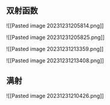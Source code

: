 

## 双射函数
![[Pasted image 20231231205814.png]]

![[Pasted image 20231231205825.png]]

![[Pasted image 20231231213359.png]]

![[Pasted image 20231231213408.png]]

## 满射
![[Pasted image 20231231210426.png]]
